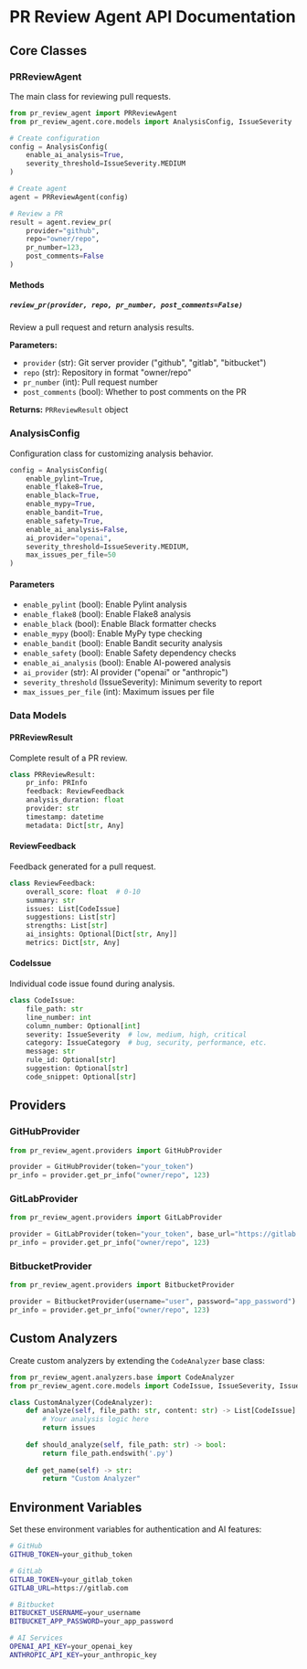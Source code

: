 # PR Review Agent API Documentation

## Core Classes

### PRReviewAgent

The main class for reviewing pull requests.

```python
from pr_review_agent import PRReviewAgent
from pr_review_agent.core.models import AnalysisConfig, IssueSeverity

# Create configuration
config = AnalysisConfig(
    enable_ai_analysis=True,
    severity_threshold=IssueSeverity.MEDIUM
)

# Create agent
agent = PRReviewAgent(config)

# Review a PR
result = agent.review_pr(
    provider="github",
    repo="owner/repo",
    pr_number=123,
    post_comments=False
)
```

#### Methods

##### `review_pr(provider, repo, pr_number, post_comments=False)`

Review a pull request and return analysis results.

**Parameters:**
- `provider` (str): Git server provider ("github", "gitlab", "bitbucket")
- `repo` (str): Repository in format "owner/repo"
- `pr_number` (int): Pull request number
- `post_comments` (bool): Whether to post comments on the PR

**Returns:** `PRReviewResult` object

### AnalysisConfig

Configuration class for customizing analysis behavior.

```python
config = AnalysisConfig(
    enable_pylint=True,
    enable_flake8=True,
    enable_black=True,
    enable_mypy=True,
    enable_bandit=True,
    enable_safety=True,
    enable_ai_analysis=False,
    ai_provider="openai",
    severity_threshold=IssueSeverity.MEDIUM,
    max_issues_per_file=50
)
```

#### Parameters

- `enable_pylint` (bool): Enable Pylint analysis
- `enable_flake8` (bool): Enable Flake8 analysis
- `enable_black` (bool): Enable Black formatter checks
- `enable_mypy` (bool): Enable MyPy type checking
- `enable_bandit` (bool): Enable Bandit security analysis
- `enable_safety` (bool): Enable Safety dependency checks
- `enable_ai_analysis` (bool): Enable AI-powered analysis
- `ai_provider` (str): AI provider ("openai" or "anthropic")
- `severity_threshold` (IssueSeverity): Minimum severity to report
- `max_issues_per_file` (int): Maximum issues per file

### Data Models

#### PRReviewResult

Complete result of a PR review.

```python
class PRReviewResult:
    pr_info: PRInfo
    feedback: ReviewFeedback
    analysis_duration: float
    provider: str
    timestamp: datetime
    metadata: Dict[str, Any]
```

#### ReviewFeedback

Feedback generated for a pull request.

```python
class ReviewFeedback:
    overall_score: float  # 0-10
    summary: str
    issues: List[CodeIssue]
    suggestions: List[str]
    strengths: List[str]
    ai_insights: Optional[Dict[str, Any]]
    metrics: Dict[str, Any]
```

#### CodeIssue

Individual code issue found during analysis.

```python
class CodeIssue:
    file_path: str
    line_number: int
    column_number: Optional[int]
    severity: IssueSeverity  # low, medium, high, critical
    category: IssueCategory  # bug, security, performance, etc.
    message: str
    rule_id: Optional[str]
    suggestion: Optional[str]
    code_snippet: Optional[str]
```

## Providers

### GitHubProvider

```python
from pr_review_agent.providers import GitHubProvider

provider = GitHubProvider(token="your_token")
pr_info = provider.get_pr_info("owner/repo", 123)
```

### GitLabProvider

```python
from pr_review_agent.providers import GitLabProvider

provider = GitLabProvider(token="your_token", base_url="https://gitlab.com")
pr_info = provider.get_pr_info("owner/repo", 123)
```

### BitbucketProvider

```python
from pr_review_agent.providers import BitbucketProvider

provider = BitbucketProvider(username="user", password="app_password")
pr_info = provider.get_pr_info("owner/repo", 123)
```

## Custom Analyzers

Create custom analyzers by extending the `CodeAnalyzer` base class:

```python
from pr_review_agent.analyzers.base import CodeAnalyzer
from pr_review_agent.core.models import CodeIssue, IssueSeverity, IssueCategory

class CustomAnalyzer(CodeAnalyzer):
    def analyze(self, file_path: str, content: str) -> List[CodeIssue]:
        # Your analysis logic here
        return issues
    
    def should_analyze(self, file_path: str) -> bool:
        return file_path.endswith('.py')
    
    def get_name(self) -> str:
        return "Custom Analyzer"
```

## Environment Variables

Set these environment variables for authentication and AI features:

```bash
# GitHub
GITHUB_TOKEN=your_github_token

# GitLab
GITLAB_TOKEN=your_gitlab_token
GITLAB_URL=https://gitlab.com

# Bitbucket
BITBUCKET_USERNAME=your_username
BITBUCKET_APP_PASSWORD=your_app_password

# AI Services
OPENAI_API_KEY=your_openai_key
ANTHROPIC_API_KEY=your_anthropic_key
```
